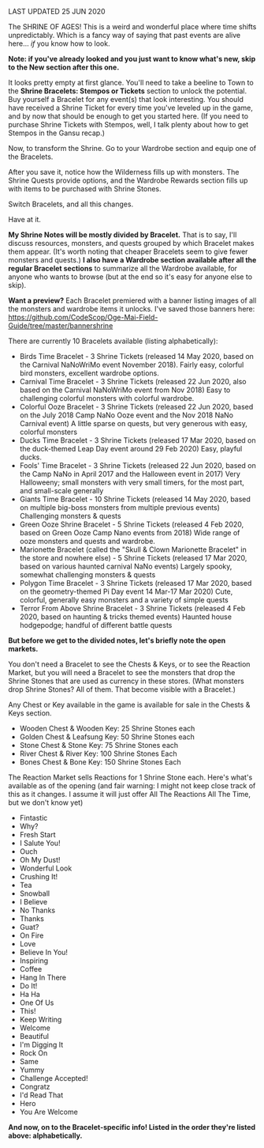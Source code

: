 LAST UPDATED 25 JUN 2020

The SHRINE OF AGES! This is a weird and wonderful place where time shifts unpredictably. Which is a fancy way of saying that past events are alive here... *if* you know how to look.

**Note: if you've already looked and you just want to know what's new, skip to the New section after this one.**

It looks pretty empty at first glance. You'll need to take a beeline to Town to the **Shrine Bracelets: Stempos or Tickets** section to unlock the potential. Buy yourself a Bracelet for any event(s) that look interesting. You should have received a Shrine Ticket for every time you've leveled up in the game, and by now that should be enough to get you started here. (If you need to purchase Shrine Tickets with Stempos, well, I talk plenty about how to get Stempos in the Gansu recap.)

Now, to transform the Shrine. Go to your Wardrobe section and equip one of the Bracelets.

After you save it, notice how the Wilderness fills up with monsters. The Shrine Quests provide options, and the Wardrobe Rewards section fills up with items to be purchased with Shrine Stones.

Switch Bracelets, and all this changes.

Have at it.

**My Shrine Notes will be mostly divided by Bracelet.** That is to say, I'll discuss resources, monsters, and quests grouped by which Bracelet makes them appear. (It's worth noting that cheaper Bracelets seem to give fewer monsters and quests.) **I also have a Wardrobe section available after all the regular Bracelet sections** to summarize all the Wardrobe available, for anyone who wants to browse (but at the end so it's easy for anyone else to skip).

**Want a preview?** Each Bracelet premiered with a banner listing images of all the monsters and wardrobe items it unlocks. I've saved those banners here: https://github.com/CodeScop/Oge-Mai-Field-Guide/tree/master/bannershrine

There are currently 10 Bracelets available (listing alphabetically):

- Birds Time Bracelet - 3 Shrine Tickets (released 14 May 2020, based on the Carnival NaNoWriMo event November 2018). Fairly easy, colorful bird monsters, excellent wardrobe options.
- Carnival Time Bracelet - 3 Shrine Tickets (released 22 Jun 2020, also based on the Carnival NaNoWriMo event from Nov 2018) Easy to challenging colorful monsters with colorful wardrobe.
- Colorful Ooze Bracelet - 3 Shrine Tickets (released 22 Jun 2020, based on the July 2018 Camp NaNo Ooze event and the Nov 2018 NaNo Carnival event) A little sparse on quests, but very generous with easy, colorful monsters
- Ducks Time Bracelet - 3 Shrine Tickets (released 17 Mar 2020, based on the duck-themed Leap Day event around 29 Feb 2020) Easy, playful ducks.
- Fools' Time Bracelet - 3 Shrine Tickets (released 22 Jun 2020, based on the Camp NaNo in April 2017 and the Halloween event in 2017) Very Halloweeny; small monsters with very small timers, for the most part, and small-scale generally
- Giants Time Bracelet - 10 Shrine Tickets (released 14 May 2020, based on multiple big-boss monsters from multiple previous events) Challenging monsters & quests
- Green Ooze Shrine Bracelet - 5 Shrine Tickets  (released 4 Feb 2020, based on Green Ooze Camp Nano events from 2018) Wide range of ooze monsters and quests and wardrobe.
- Marionette Bracelet (called the "Skull & Clown Marionette Bracelet" in the store and nowhere else) - 5 Shrine Tickets (released 17 Mar 2020, based on various haunted carnival NaNo events) Largely spooky, somewhat challenging monsters & quests
- Polygon Time Bracelet - 3 Shrine Tickets (released 17 Mar 2020, based on the geometry-themed Pi Day event 14 Mar-17 Mar 2020) Cute, colorful, generally easy monsters and a variety of simple quests
- Terror From Above Shrine Bracelet - 3 Shrine Tickets (released 4 Feb 2020, based on haunting & tricks themed events) Haunted house hodgepodge; handful of different battle quests

**But before we get to the divided notes, let's briefly note the open markets.**

You don't need a Bracelet to see the Chests & Keys, or to see the Reaction Market, but you will need a Bracelet to see the monsters that drop the Shrine Stones that are used as currency in these stores. (What monsters drop Shrine Stones? All of them. That become visible with a Bracelet.)

Any Chest or Key available in the game is available for sale in the Chests & Keys section.

- Wooden Chest & Wooden Key: 25 Shrine Stones each
- Golden Chest & Leafsung Key: 50 Shrine Stones each
- Stone Chest & Stone Key: 75 Shrine Stones each
- River Chest & River Key: 100 Shrine Stones Each
- Bones Chest & Bone Key: 150 Shrine Stones Each

The Reaction Market sells Reactions for 1 Shrine Stone each. Here's what's available as of the opening (and fair warning: I might not keep close track of this as it changes. I assume it will just offer All The Reactions All The Time, but we don't know yet)

- Fintastic
- Why?
- Fresh Start
- I Salute You!
- Ouch
- Oh My Dust!
- Wonderful Look
- Crushing It!
- Tea
- Snowball
- I Believe
- No Thanks
- Thanks
- Guat?
- On Fire
- Love
- Believe In You!
- Inspiring
- Coffee
- Hang In There
- Do It!
- Ha Ha
- One Of Us
- This!
- Keep Writing
- Welcome
- Beautiful
- I'm Digging It
- Rock On
- Same
- Yummy
- Challenge Accepted!
- Congratz
- I'd Read That
- Hero
- You Are Welcome

**And now, on to the Bracelet-specific info! Listed in the order they're listed above: alphabetically.**